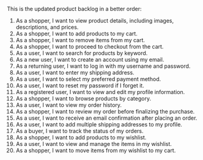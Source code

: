 This is the updated product backlog in a better order:


1. As a shopper, I want to view product details, including images, descriptions, and prices.
2. As a shopper, I want to add products to my cart.
3. As a shopper, I want to remove items from my cart.
4. As a shopper, I want to proceed to checkout from the cart.
5. As a user, I want to search for products by keyword.
6. As a new user, I want to create an account using my email.
7. As a returning user, I want to log in with my username and password.
8. As a user, I want to enter my shipping address.
9. As a user, I want to select my preferred payment method.
10. As a user, I want to reset my password if I forget it.
11. As a registered user, I want to view and edit my profile information.
12. As a shopper, I want to browse products by category.
13. As a user, I want to view my order history.
14. As a shopper, I want to review my order before finalizing the purchase.
15. As a user, I want to receive an email confirmation after placing an order.
16. As a user, I want to add multiple shipping addresses to my profile.
17. As a buyer, I want to track the status of my orders.
18. As a shopper, I want to add products to my wishlist.
19. As a user, I want to view and manage the items in my wishlist.
20. As a shopper, I want to move items from my wishlist to my cart.